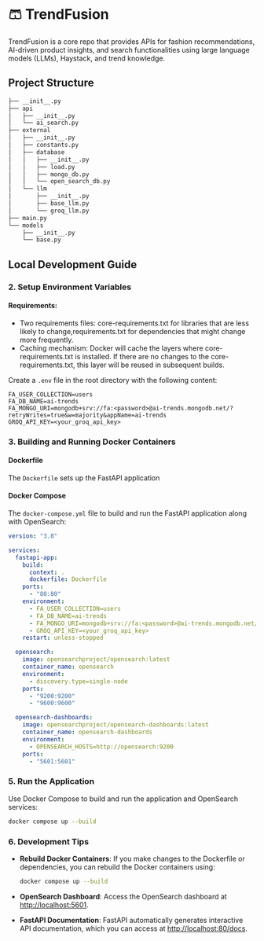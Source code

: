 # 🩳 TrendFusion

TrendFusion is a core repo that provides APIs for fashion recommendations, AI-driven product insights, and search functionalities using large language models (LLMs), Haystack, and trend knowledge.

## Project Structure

```xml
├── __init__.py
├── api
│   ├── __init__.py
│   └── ai_search.py
├── external
│   ├── __init__.py
│   ├── constants.py
│   ├── database
│   │   ├── __init__.py
│   │   ├── load.py
│   │   ├── mongo_db.py
│   │   └── open_search_db.py
│   └── llm
│       ├── __init__.py
│       ├── base_llm.py
│       └── groq_llm.py
├── main.py
└── models
    ├── __init__.py
    └── base.py
```

## Local Development Guide

### 2. Setup Environment Variables

#### Requirements: 

- Two requirements files: core-requirements.txt for libraries that are less likely to change,requirements.txt for dependencies that might change more frequently.
- Caching mechanism: Docker will cache the layers where core-requirements.txt is installed. If there are no changes to the core-requirements.txt, this layer will be reused in subsequent builds.


Create a `.env` file in the root directory with the following content:

```
FA_USER_COLLECTION=users
FA_DB_NAME=ai-trends
FA_MONGO_URI=mongodb+srv://fa:<password>@ai-trends.mongodb.net/?retryWrites=true&w=majority&appName=ai-trends
GROQ_API_KEY=<your_groq_api_key>
```

### 3. Building and Running Docker Containers

#### Dockerfile

The `Dockerfile` sets up the FastAPI application

#### Docker Compose

The `docker-compose.yml` file to build and run the FastAPI application along with OpenSearch:

```yaml
version: "3.8"

services:
  fastapi-app:
    build:
      context: .
      dockerfile: Dockerfile
    ports:
      - "80:80"
    environment:
      - FA_USER_COLLECTION=users
      - FA_DB_NAME=ai-trends
      - FA_MONGO_URI=mongodb+srv://fa:<password>@ai-trends.mongodb.net/?retryWrites=true&w=majority&appName=ai-trends
      - GROQ_API_KEY=<your_groq_api_key>
    restart: unless-stopped

  opensearch:
    image: opensearchproject/opensearch:latest
    container_name: opensearch
    environment:
      - discovery.type=single-node
    ports:
      - "9200:9200"
      - "9600:9600"

  opensearch-dashboards:
    image: opensearchproject/opensearch-dashboards:latest
    container_name: opensearch-dashboards
    environment:
      - OPENSEARCH_HOSTS=http://opensearch:9200
    ports:
      - "5601:5601"
```

### 5. Run the Application

Use Docker Compose to build and run the application and OpenSearch services:

```sh
docker compose up --build
```

### 6. Development Tips

- **Rebuild Docker Containers**: If you make changes to the Dockerfile or dependencies, you can rebuild the Docker containers using:

  ```sh
  docker compose up --build
  ```

- **OpenSearch Dashboard**: Access the OpenSearch dashboard at [http://localhost:5601](http://localhost:5601).

- **FastAPI Documentation**: FastAPI automatically generates interactive API documentation, which you can access at [http://localhost:80/docs](http://localhost:80/docs).
